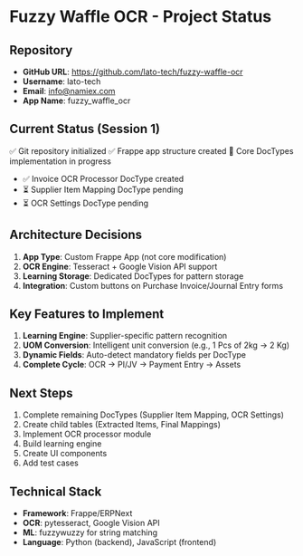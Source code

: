 # Fuzzy Waffle OCR - Project Status

## Repository
- **GitHub URL**: https://github.com/lato-tech/fuzzy-waffle-ocr
- **Username**: lato-tech
- **Email**: info@namiex.com
- **App Name**: fuzzy_waffle_ocr

## Current Status (Session 1)
✅ Git repository initialized
✅ Frappe app structure created
🔄 Core DocTypes implementation in progress
  - ✅ Invoice OCR Processor DocType created
  - ⏳ Supplier Item Mapping DocType pending
  - ⏳ OCR Settings DocType pending

## Architecture Decisions
1. **App Type**: Custom Frappe App (not core modification)
2. **OCR Engine**: Tesseract + Google Vision API support
3. **Learning Storage**: Dedicated DocTypes for pattern storage
4. **Integration**: Custom buttons on Purchase Invoice/Journal Entry forms

## Key Features to Implement
1. **Learning Engine**: Supplier-specific pattern recognition
2. **UOM Conversion**: Intelligent unit conversion (e.g., 1 Pcs of 2kg → 2 Kg)
3. **Dynamic Fields**: Auto-detect mandatory fields per DocType
4. **Complete Cycle**: OCR → PI/JV → Payment Entry → Assets

## Next Steps
1. Complete remaining DocTypes (Supplier Item Mapping, OCR Settings)
2. Create child tables (Extracted Items, Final Mappings)
3. Implement OCR processor module
4. Build learning engine
5. Create UI components
6. Add test cases

## Technical Stack
- **Framework**: Frappe/ERPNext
- **OCR**: pytesseract, Google Vision API
- **ML**: fuzzywuzzy for string matching
- **Language**: Python (backend), JavaScript (frontend)